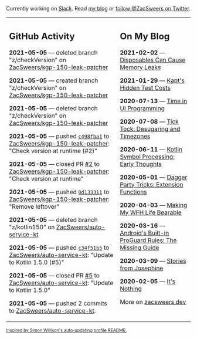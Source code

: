 Currently working on [Slack](https://slack.com/). Read [my blog](https://zacsweers.dev/) or [follow @ZacSweers on Twitter](https://twitter.com/ZacSweers).

<table><tr><td valign="top" width="60%">

## GitHub Activity
<!-- githubActivity starts -->
**2021-05-05** — deleted branch "z/checkVersion" on [ZacSweers/kgp-150-leak-patcher](https://api.github.com/repos/ZacSweers/kgp-150-leak-patcher)

**2021-05-05** — created branch "z/checkVersion" on [ZacSweers/kgp-150-leak-patcher](https://api.github.com/repos/ZacSweers/kgp-150-leak-patcher)

**2021-05-05** — deleted branch "z/checkVersion" on [ZacSweers/kgp-150-leak-patcher](https://api.github.com/repos/ZacSweers/kgp-150-leak-patcher)

**2021-05-05** — pushed [`c498fba1`](https://github.com/ZacSweers/kgp-150-leak-patcher/commit/c498fba1f831093b0329d39d45a7aae3acd22ccb) to [ZacSweers/kgp-150-leak-patcher](https://api.github.com/repos/ZacSweers/kgp-150-leak-patcher): "Check version at runtime (#2)"

**2021-05-05** — closed PR [#2](https://api.github.com/repos/ZacSweers/kgp-150-leak-patcher/pulls/2) to [ZacSweers/kgp-150-leak-patcher](https://api.github.com/repos/ZacSweers/kgp-150-leak-patcher): "Check version at runtime"

**2021-05-05** — pushed [`0d133311`](https://github.com/ZacSweers/kgp-150-leak-patcher/commit/0d133311b96f2c85b75c68376b804c440cba02da) to [ZacSweers/kgp-150-leak-patcher](https://api.github.com/repos/ZacSweers/kgp-150-leak-patcher): "Remove leftover"

**2021-05-05** — deleted branch "z/kotlin150" on [ZacSweers/auto-service-kt](https://api.github.com/repos/ZacSweers/auto-service-kt)

**2021-05-05** — pushed [`c34f51b5`](https://github.com/ZacSweers/auto-service-kt/commit/c34f51b5a047193b478b3050c60916a260efc108) to [ZacSweers/auto-service-kt](https://api.github.com/repos/ZacSweers/auto-service-kt): "Update to Kotlin 1.5.0 (#5)"

**2021-05-05** — closed PR [#5](https://api.github.com/repos/ZacSweers/auto-service-kt/pulls/5) to [ZacSweers/auto-service-kt](https://api.github.com/repos/ZacSweers/auto-service-kt): "Update to Kotlin 1.5.0"

**2021-05-05** — pushed 2 commits to [ZacSweers/auto-service-kt](https://api.github.com/repos/ZacSweers/auto-service-kt).
<!-- githubActivity ends -->
</td><td valign="top" width="40%">

## On My Blog
<!-- blog starts -->
**2021-02-02** — [Disposables Can Cause Memory Leaks](https://www.zacsweers.dev/disposables-can-cause-memory-leaks/)

**2021-01-29** — [Kapt's Hidden Test Costs](https://www.zacsweers.dev/kapts-hidden-test-costs/)

**2020-07-13** — [Time in UI Programming](https://www.zacsweers.dev/time-in-ui/)

**2020-07-08** — [Tick Tock: Desugaring and Timezones](https://www.zacsweers.dev/ticktock-desugaring-timezones/)

**2020-06-11** — [Kotlin Symbol Processing: Early Thoughts](https://www.zacsweers.dev/kotlin-symbol-processor-early-thoughts/)

**2020-05-01** — [Dagger Party Tricks: Extension Functions](https://www.zacsweers.dev/dagger-party-tricks-extension-functions/)

**2020-04-03** — [Making My WFH Life Bearable](https://www.zacsweers.dev/making-wfh-life-bearable/)

**2020-03-16** — [Android's Built-in ProGuard Rules: The Missing Guide](https://www.zacsweers.dev/android-proguard-rules/)

**2020-03-09** — [Stories from Josephine](https://www.zacsweers.dev/stories-from-josephine/)

**2020-02-05** — [It's Nothing](https://www.zacsweers.dev/its-nothing/)
<!-- blog ends -->
More on [zacsweers.dev](https://zacsweers.dev/)
</td></tr></table>

<sub><a href="https://simonwillison.net/2020/Jul/10/self-updating-profile-readme/">Inspired by Simon Willison's auto-updating profile README.</a></sub>